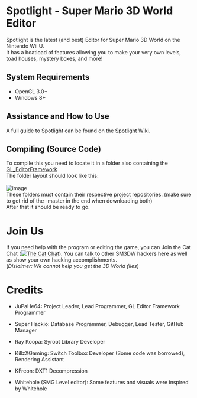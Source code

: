 # Spotlight - Super Mario 3D World Editor

Spotlight is the latest (and best) Editor for Super Mario 3D World on the Nintendo Wii U.<br/>
It has a boatload of features allowing you to make your very own levels, toad houses, mystery boxes, and more!

## System Requirements

- OpenGL 3.0+
- Windows 8+

## Assistance and How to Use

A full guide to Spotlight can be found on the [Spotlight Wiki](https://github.com/jupahe64/Spotlight/wiki).

## Compiling (Source Code)

To compile this you need to locate it in a folder also containing the <a href="https://github.com/jupahe64/GL_EditorFramework">GL_EditorFramework</a><br/>
The folder layout should look like this:<br/>
<br/>
![image](https://user-images.githubusercontent.com/44330283/76013595-05647e00-5ecd-11ea-8c04-0752df56e593.png)
<br/>
These folders must contain their respective project repositories.
(make sure to get rid of the -master in the end when downloading both)<br/>
After that it should be ready to go.

# Join Us
If you need help with the program or editing the game, you can Join the Cat Chat (<a href="https://discord.gg/9JGKSze"><img src="https://img.shields.io/discord/308323056592486420.svg?color=7289da&logo=discord&logoColor=white" alt="The Cat Chat" /></a>). You can talk to other SM3DW hackers here as well as show your own hacking accomplishments.<br/>(*Dislaimer: We cannot help you get the 3D World files*)

# Credits

- JuPaHe64: Project Leader, Lead Programmer, GL Editor Framework Programmer
- Super Hackio: Database Programmer, Debugger, Lead Tester, GitHub Manager

- Ray Koopa: Syroot Library Developer
- KillzXGaming: Switch Toolbox Developer (Some code was borrowed), Rendering Assistant
- KFreon: DXT1 Decompression

- Whitehole (SMG Level editor): Some features and visuals were inspired by Whitehole
